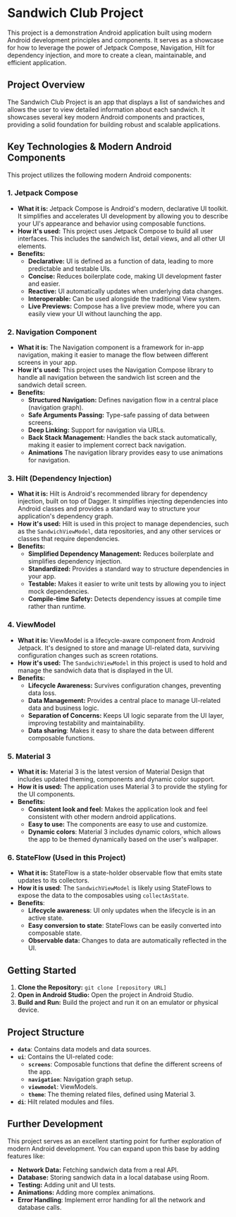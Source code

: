 # Sandwich Club Project

This project is a demonstration Android application built using modern Android development principles and components. It serves as a showcase for how to leverage the power of Jetpack Compose, Navigation, Hilt for dependency injection, and more to create a clean, maintainable, and efficient application.

## Project Overview

The Sandwich Club Project is an app that displays a list of sandwiches and allows the user to view detailed information about each sandwich. It showcases several key modern Android components and practices, providing a solid foundation for building robust and scalable applications.

## Key Technologies & Modern Android Components

This project utilizes the following modern Android components:

### 1. Jetpack Compose

*   **What it is:** Jetpack Compose is Android's modern, declarative UI toolkit. It simplifies and accelerates UI development by allowing you to describe your UI's appearance and behavior using composable functions.
*   **How it's used:** This project uses Jetpack Compose to build all user interfaces. This includes the sandwich list, detail views, and all other UI elements.
*   **Benefits:**
    *   **Declarative:** UI is defined as a function of data, leading to more predictable and testable UIs.
    *   **Concise:** Reduces boilerplate code, making UI development faster and easier.
    *   **Reactive:** UI automatically updates when underlying data changes.
    *   **Interoperable:** Can be used alongside the traditional View system.
    *   **Live Previews:** Compose has a live preview mode, where you can easily view your UI without launching the app.

### 2. Navigation Component

*   **What it is:** The Navigation component is a framework for in-app navigation, making it easier to manage the flow between different screens in your app.
*   **How it's used:** This project uses the Navigation Compose library to handle all navigation between the sandwich list screen and the sandwich detail screen.
*   **Benefits:**
    *   **Structured Navigation:** Defines navigation flow in a central place (navigation graph).
    *   **Safe Arguments Passing:** Type-safe passing of data between screens.
    *   **Deep Linking:** Support for navigation via URLs.
    *   **Back Stack Management:** Handles the back stack automatically, making it easier to implement correct back navigation.
    * **Animations** The navigation library provides easy to use animations for navigation.

### 3. Hilt (Dependency Injection)

*   **What it is:** Hilt is Android's recommended library for dependency injection, built on top of Dagger. It simplifies injecting dependencies into Android classes and provides a standard way to structure your application's dependency graph.
*   **How it's used:** Hilt is used in this project to manage dependencies, such as the `SandwichViewModel`, data repositories, and any other services or classes that require dependencies.
*   **Benefits:**
    *   **Simplified Dependency Management:** Reduces boilerplate and simplifies dependency injection.
    *   **Standardized:** Provides a standard way to structure dependencies in your app.
    *   **Testable:** Makes it easier to write unit tests by allowing you to inject mock dependencies.
    *   **Compile-time Safety:** Detects dependency issues at compile time rather than runtime.

### 4. ViewModel

*   **What it is:** ViewModel is a lifecycle-aware component from Android Jetpack. It's designed to store and manage UI-related data, surviving configuration changes such as screen rotations.
*   **How it's used:** The `SandwichViewModel` in this project is used to hold and manage the sandwich data that is displayed in the UI.
*   **Benefits:**
    *   **Lifecycle Awareness:** Survives configuration changes, preventing data loss.
    *   **Data Management:** Provides a central place to manage UI-related data and business logic.
    *   **Separation of Concerns:** Keeps UI logic separate from the UI layer, improving testability and maintainability.
    * **Data sharing**: Makes it easy to share the data between different composable functions.

### 5. Material 3

* **What it is:** Material 3 is the latest version of Material Design that includes updated theming, components and dynamic color support.
* **How it is used:** The application uses Material 3 to provide the styling for the UI components.
* **Benefits:**
    * **Consistent look and feel:** Makes the application look and feel consistent with other modern android applications.
    * **Easy to use:** The components are easy to use and customize.
    * **Dynamic colors**: Material 3 includes dynamic colors, which allows the app to be themed dynamically based on the user's wallpaper.

### 6. StateFlow (Used in this Project)

*   **What it is:** StateFlow is a state-holder observable flow that emits state updates to its collectors.
* **How it is used**: The `SandwichViewModel` is likely using StateFlows to expose the data to the composables using `collectAsState`.
* **Benefits**:
    * **Lifecycle awareness**: UI only updates when the lifecycle is in an active state.
    * **Easy conversion to state**: StateFlows can be easily converted into composable state.
    * **Observable data:** Changes to data are automatically reflected in the UI.

## Getting Started

1.  **Clone the Repository:** `git clone [repository URL]`
2.  **Open in Android Studio:** Open the project in Android Studio.
3.  **Build and Run:** Build the project and run it on an emulator or physical device.

## Project Structure

*   **`data`**: Contains data models and data sources.
*   **`ui`**: Contains the UI-related code:
    *   **`screens`**: Composable functions that define the different screens of the app.
    *   **`navigation`**: Navigation graph setup.
    *   **`viewmodel`**: ViewModels.
    * **`theme`**: The theming related files, defined using Material 3.
* **`di`**: Hilt related modules and files.

## Further Development

This project serves as an excellent starting point for further exploration of modern Android development. You can expand upon this base by adding features like:

*   **Network Data:** Fetching sandwich data from a real API.
*   **Database:** Storing sandwich data in a local database using Room.
*   **Testing:** Adding unit and UI tests.
*   **Animations:** Adding more complex animations.
* **Error Handling**: Implement error handling for all the network and database calls.


